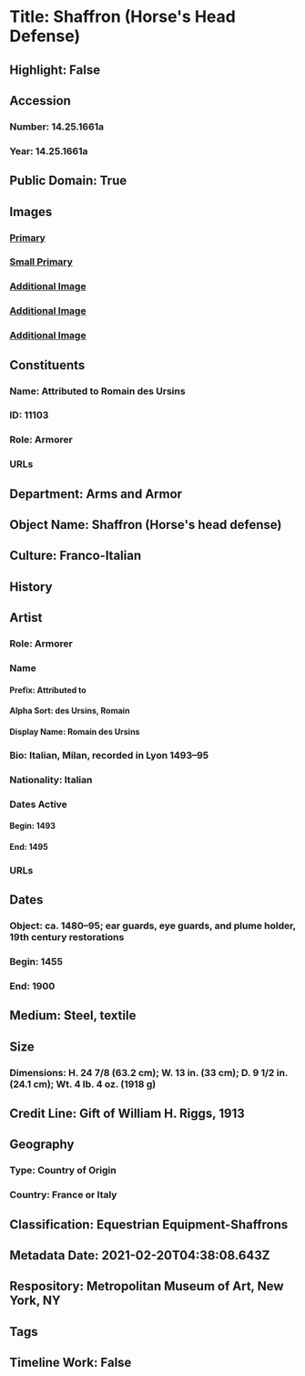# Title: Shaffron (Horse's Head Defense)
## Highlight: False
## Accession
### Number: 14.25.1661a
### Year: 14.25.1661a
## Public Domain: True
## Images
### [Primary](https://images.metmuseum.org/CRDImages/aa/original/DP108844.jpg)
### [Small Primary](https://images.metmuseum.org/CRDImages/aa/web-large/DP108844.jpg)
### [Additional Image](https://images.metmuseum.org/CRDImages/aa/original/DP108846.jpg)
### [Additional Image](https://images.metmuseum.org/CRDImages/aa/original/DP108850.jpg)
### [Additional Image](https://images.metmuseum.org/CRDImages/aa/original/DP111371.jpg)
## Constituents
### Name: Attributed to Romain des Ursins
### ID: 11103
### Role: Armorer
### URLs
## Department: Arms and Armor
## Object Name: Shaffron (Horse's head defense)
## Culture: Franco-Italian
## History
## Artist
### Role: Armorer
### Name
#### Prefix: Attributed to
#### Alpha Sort: des Ursins, Romain
#### Display Name: Romain des Ursins
### Bio: Italian, Milan, recorded in Lyon 1493–95
### Nationality: Italian
### Dates Active
#### Begin: 1493
#### End: 1495
### URLs
## Dates
### Object: ca. 1480–95; ear guards, eye guards, and plume holder, 19th century restorations
### Begin: 1455
### End: 1900
## Medium: Steel, textile
## Size
### Dimensions: H. 24 7/8 (63.2 cm); W. 13 in. (33 cm); D. 9 1/2 in. (24.1 cm); Wt. 4 lb. 4 oz. (1918 g)
## Credit Line: Gift of William H. Riggs, 1913
## Geography
### Type: Country of Origin
### Country: France or Italy
## Classification: Equestrian Equipment-Shaffrons
## Metadata Date: 2021-02-20T04:38:08.643Z
## Respository: Metropolitan Museum of Art, New York, NY
## Tags
## Timeline Work: False